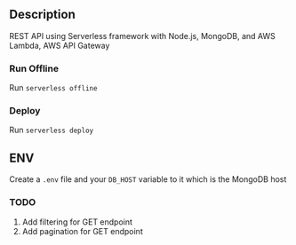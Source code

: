 ## Description ##
REST API using Serverless framework with Node.js, MongoDB, and AWS Lambda, AWS API Gateway

### Run Offline ###
Run `serverless offline`

### Deploy ###
Run `serverless deploy`

## ENV
Create a `.env` file and your `DB_HOST` variable to it which is the MongoDB host

### TODO ###
1. Add filtering for GET endpoint
2. Add pagination for GET endpoint
